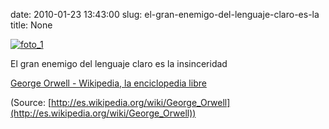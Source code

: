 date: 2010-01-23 13:43:00
slug: el-gran-enemigo-del-lenguaje-claro-es-la
title: None

[![foto_1][1]][1]

El gran enemigo del lenguaje claro es la insinceridad

[George Orwell - Wikipedia, la enciclopedia libre](http://es.wikipedia.org/wiki/George_Orwell)

(Source: [http://es.wikipedia.org/wiki/George_Orwell](http://es.wikipedia.org/wiki/George_Orwell))

[1]: file:///Users/jjdenis/jjdenis.github.com/static/2010-01-23-el-gran-enemigo-del-lenguaje-claro-es-la_foto1.jpg
